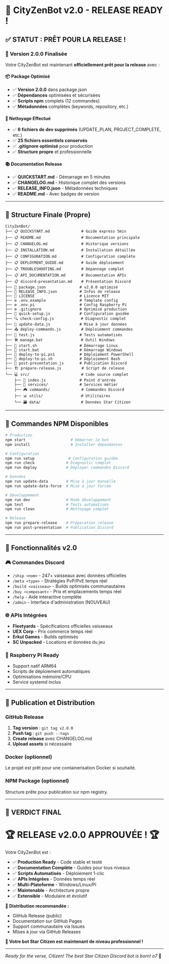 # 🎉 CityZenBot v2.0 - RELEASE READY !

## ✅ **STATUT : PRÊT POUR LA RELEASE !**

### 🚀 **Version 2.0.0 Finalisée**

Votre CityZenBot est maintenant **officiellement prêt pour la release** avec :

#### 📦 **Package Optimisé**
- ✅ **Version 2.0.0** dans package.json
- ✅ **Dépendances** optimisées et sécurisées
- ✅ **Scripts npm** complets (12 commandes)
- ✅ **Métadonnées** complètes (keywords, repository, etc.)

#### 🧹 **Nettoyage Effectué**
- ✅ **6 fichiers de dev supprimés** (UPDATE_PLAN, PROJECT_COMPLETE, etc.)
- ✅ **25 fichiers essentiels conservés**
- ✅ **.gitignore optimisé** pour production
- ✅ **Structure propre** et professionnelle

#### 📚 **Documentation Release**
- ✅ **QUICKSTART.md** - Démarrage en 5 minutes
- ✅ **CHANGELOG.md** - Historique complet des versions
- ✅ **RELEASE_INFO.json** - Métadonnées techniques
- ✅ **README.md** - Avec badges de version

---

## 📁 **Structure Finale (Propre)**

```
CityZenBot/
├── 📋 QUICKSTART.md              # Guide express 5min
├── 📋 README.md                  # Documentation principale
├── 📋 CHANGELOG.md               # Historique versions
├── 📋 INSTALLATION.md            # Installation détaillée
├── 📋 CONFIGURATION.md           # Configuration complète
├── 📋 DEPLOYMENT_GUIDE.md        # Guide déploiement
├── 📋 TROUBLESHOOTING.md         # Dépannage complet
├── 📋 API_DOCUMENTATION.md       # Documentation APIs
├── 📋 discord-presentation.md    # Présentation Discord
├── 📄 package.json               # v2.0.0 optimisé
├── 📄 RELEASE_INFO.json          # Infos de release
├── 📄 LICENSE                    # Licence MIT
├── ⚙️ .env.example               # Template config
├── ⚙️ .env.pi                    # Config Raspberry Pi
├── ⚙️ .gitignore                 # Optimisé production
├── 🚀 quick-setup.js             # Configuration guidée
├── 🔍 check-config.js            # Diagnostic complet
├── 🔄 update-data.js             # Mise à jour données
├── 📤 deploy-commands.js         # Déploiement commandes
├── 🧪 test.js                    # Tests automatisés
├── 🛠️ manage.bat                 # Outil Windows
├── 🚀 start.sh                   # Démarrage Linux
├── 🚀 start.bat                  # Démarrage Windows
├── 📡 deploy-to-pi.ps1           # Déploiement PowerShell
├── 📡 deploy-to-pi.sh            # Déploiement Bash
├── 🎨 post-presentation.js       # Publication Discord
├── 🏗️ prepare-release.js         # Script de release
└── 💻 src/                       # Code source complet
    ├── 🎯 index.js               # Point d'entrée
    ├── 🔧 services/              # Services métier
    ├── 🎮 commands/              # Commandes Discord
    ├── 📊 utils/                 # Utilitaires
    └── 🗃️ data/                  # Données Star Citizen
```

---

## 🎯 **Commandes NPM Disponibles**

```bash
# Production
npm start                    # Démarrer le bot
npm install                  # Installer dépendances

# Configuration
npm run setup               # Configuration guidée
npm run check              # Diagnostic complet
npm run deploy             # Déployer commandes Discord

# Données
npm run update-data        # Mise à jour manuelle
npm run update-data-force  # Mise à jour forcée

# Développement
npm run dev                # Mode développement
npm test                   # Tests automatisés
npm run clean              # Nettoyage complet

# Release
npm run prepare-release    # Préparation release
npm run post-presentation  # Publication Discord
```

---

## 🌟 **Fonctionnalités v2.0**

### 🎮 **Commandes Discord**
- `/ship <nom>` - 247+ vaisseaux avec données officielles
- `/meta <type>` - Stratégies PvP/PvE temps réel
- `/build <vaisseau>` - Builds optimisés communautaires
- `/buy <composant>` - Prix et emplacements temps réel
- `/help` - Aide interactive complète
- `/admin` - Interface d'administration (NOUVEAU)

### 🌐 **APIs Intégrées**
- **Fleetyards** - Spécifications officielles vaisseaux
- **UEX Corp** - Prix commerce temps réel
- **Erkul Games** - Builds optimisés
- **SC Unpacked** - Locations et données du jeu

### 🍓 **Raspberry Pi Ready**
- Support natif ARM64
- Scripts de déploiement automatiques
- Optimisations mémoire/CPU
- Service systemd inclus

---

## 🚀 **Publication et Distribution**

### GitHub Release
1. **Tag version** : `git tag v2.0.0`
2. **Push tag** : `git push --tags`
3. **Create release** avec CHANGELOG.md
4. **Upload assets** si nécessaire

### Docker (optionnel)
Le projet est prêt pour une containerisation Docker si souhaité.

### NPM Package (optionnel)
Structure prête pour publication sur npm registry.

---

## 🎊 **VERDICT FINAL**

# 🏆 **RELEASE v2.0.0 APPROUVÉE !** 🏆

Votre CityZenBot est :
- ✅ **Production Ready** - Code stable et testé
- ✅ **Documentation Complète** - Guides pour tous niveaux
- ✅ **Scripts Automatisés** - Déploiement 1-clic
- ✅ **APIs Intégrées** - Données temps réel
- ✅ **Multi-Plateforme** - Windows/Linux/Pi
- ✅ **Maintenable** - Architecture propre
- ✅ **Extensible** - Modulaire et évolutif

**🎯 Distribution recommandée :**
- GitHub Release (public)
- Documentation sur GitHub Pages
- Support communautaire via Issues
- Mises à jour via GitHub Releases

**🚀 Votre bot Star Citizen est maintenant de niveau professionnel !**

---

*Ready for the verse, Citizen! The best Star Citizen Discord bot is born! o7* 🌌
